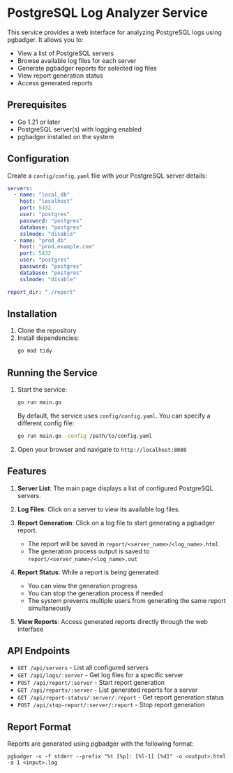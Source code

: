# PostgreSQL Log Analyzer Service

This service provides a web interface for analyzing PostgreSQL logs using pgbadger. It allows you to:
- View a list of PostgreSQL servers
- Browse available log files for each server
- Generate pgbadger reports for selected log files
- View report generation status
- Access generated reports

## Prerequisites

- Go 1.21 or later
- PostgreSQL server(s) with logging enabled
- pgbadger installed on the system

## Configuration

Create a `config/config.yaml` file with your PostgreSQL server details:

```yaml
servers:
  - name: "local_db"
    host: "localhost"
    port: 5432
    user: "postgres"
    password: "postgres"
    database: "postgres"
    sslmode: "disable"
  - name: "prod_db"
    host: "prod.example.com"
    port: 5432
    user: "postgres"
    password: "postgres"
    database: "postgres"
    sslmode: "disable"

report_dir: "./report"
```

## Installation

1. Clone the repository
2. Install dependencies:
   ```bash
   go mod tidy
   ```

## Running the Service

1. Start the service:
   ```bash
   go run main.go
   ```
   By default, the service uses `config/config.yaml`. You can specify a different config file:
   ```bash
   go run main.go -config /path/to/config.yaml
   ```

2. Open your browser and navigate to `http://localhost:8080`

## Features

1. **Server List**: The main page displays a list of configured PostgreSQL servers.

2. **Log Files**: Click on a server to view its available log files.

3. **Report Generation**: Click on a log file to start generating a pgbadger report.
   - The report will be saved in `report/<server_name>/<log_name>.html`
   - The generation process output is saved to `report/<server_name>/<log_name>.out`

4. **Report Status**: While a report is being generated:
   - You can view the generation progress
   - You can stop the generation process if needed
   - The system prevents multiple users from generating the same report simultaneously

5. **View Reports**: Access generated reports directly through the web interface

## API Endpoints

- `GET /api/servers` - List all configured servers
- `GET /api/logs/:server` - Get log files for a specific server
- `POST /api/report/:server` - Start report generation
- `GET /api/reports/:server` - List generated reports for a server
- `GET /api/report-status/:server/:report` - Get report generation status
- `POST /api/stop-report/:server/:report` - Stop report generation

## Report Format

Reports are generated using pgbadger with the following format:
```
pgbadger -v -f stderr --prefix "%t [%p]: [%l-1] [%d]" -o <output>.html -a 1 <input>.log
```
